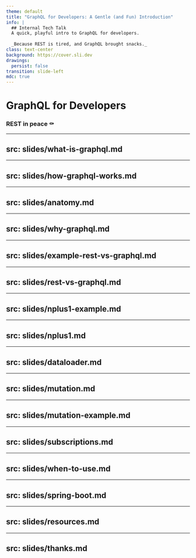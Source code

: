 ```yaml
---
theme: default
title: "GraphQL for Developers: A Gentle (and Fun) Introduction"
info: |
  ## Internal Tech Talk
  A quick, playful intro to GraphQL for developers.
  
  _Because REST is tired, and GraphQL brought snacks._
class: text-center
background: https://cover.sli.dev
drawings:
  persist: false
transition: slide-left
mdc: true
---
```


# GraphQL for Developers

### REST in peace ⚰

---
src: slides/what-is-graphql.md
---

---
src: slides/how-graphql-works.md
---

---
src: slides/anatomy.md
---

---
src: slides/why-graphql.md
---

---
src: slides/example-rest-vs-graphql.md
---

---
src: slides/rest-vs-graphql.md
---

---
src: slides/nplus1-example.md
---

---
src: slides/nplus1.md
---

---
src: slides/dataloader.md
---

---
src: slides/mutation.md
---

---
src: slides/mutation-example.md
---

---
src: slides/subscriptions.md
---

---
src: slides/when-to-use.md
---

---
src: slides/spring-boot.md
---

---
src: slides/resources.md
---

---
src: slides/thanks.md
--- 
